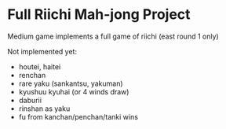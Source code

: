 # Full Riichi Mah-jong Project

Medium game implements a full game of riichi (east round 1 only)

Not implemented yet:
- houtei, haitei
- renchan
- rare yaku (sankantsu, yakuman)
- kyushuu kyuhai (or 4 winds draw)
- daburii
- rinshan as yaku
- fu from kanchan/penchan/tanki wins